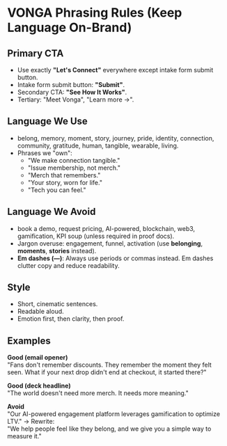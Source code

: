 # VONGA Phrasing Rules (Keep Language On-Brand)

## Primary CTA
- Use exactly **"Let's Connect"** everywhere except intake form submit button.
- Intake form submit button: **"Submit"**.
- Secondary CTA: **"See How It Works"**.
- Tertiary: "Meet Vonga", "Learn more →".

## Language We Use
- belong, memory, moment, story, journey, pride, identity, connection, community, gratitude, human, tangible, wearable, living.
- Phrases we "own":
  - "We make connection tangible."
  - "Issue membership, not merch."
  - "Merch that remembers."
  - "Your story, worn for life."
  - "Tech you can feel."

## Language We Avoid
- book a demo, request pricing, AI-powered, blockchain, web3, gamification, KPI soup (unless required in proof docs).
- Jargon overuse: engagement, funnel, activation (use **belonging**, **moments**, **stories** instead).
- **Em dashes (—)**: Always use periods or commas instead. Em dashes clutter copy and reduce readability.

## Style
- Short, cinematic sentences.  
- Readable aloud.  
- Emotion first, then clarity, then proof.

## Examples

**Good (email opener)**  
"Fans don't remember discounts. They remember the moment they felt seen. What if your next drop didn't end at checkout, it started there?"

**Good (deck headline)**  
"The world doesn't need more merch. It needs more meaning."

**Avoid**  
"Our AI-powered engagement platform leverages gamification to optimize LTV." → Rewrite:  
"We help people feel like they belong, and we give you a simple way to measure it."
